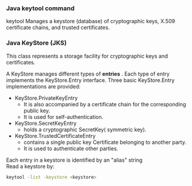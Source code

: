 ### Java keytool command   
keytool Manages a keystore (database) of cryptographic keys, X.509 certificate chains, and trusted certificates.

### Java KeyStore (JKS)   
This class represents a storage facility for cryptographic keys and certificates.

A KeyStore manages different types of **entries** . Each type of entry implements the KeyStore.Entry interface. Three basic KeyStore.Entry implementations are provided:   
- KeyStore.PrivateKeyEntry
  - It is also accompanied by a certificate chain for the corresponding public key.
  - It is used for self-authentication.
- KeyStore.SecretKeyEntry
  - holds a cryptographic SecretKey( symmetric key).
- KeyStore.TrustedCertificateEntry
  - contains a single public key Certificate belonging to another party.
  - It is used to authenticate other parties.

Each entry in a keystore is identified by an "alias" string   
Read a keystore by:
```bash
keytool -list -keystore <keystore>
```
